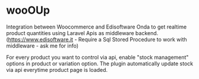 # wooOUp
Integration between Woocommerce and Edisoftware Onda to get realtime product quantities using Laravel Apis as middleware backend.
(https://www.edisoftware.it - Require a Sql Stored Procedure to work with middleware - ask me for info)

For every product you want to control via api, enable "stock management" options in product or variation option.
The plugin automatically update stock via api everytime product page is loaded.
